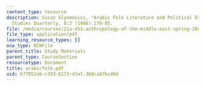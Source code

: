 ```yaml
---
content_type: resource
description: Susan Slyomovics, "Arabic Folk Literature and Political Expression,"Arab
  Studies Quarterly, 8:2 (1986):178-85.
file: /media/courses/21a-453-anthropology-of-the-middle-east-spring-2004/677852ebc3936173d3af3b0ca97bcd6d_arabicfolk.pdf
file_type: application/pdf
learning_resource_types: []
ocw_type: OCWFile
parent_title: Study Materials
parent_type: CourseSection
resourcetype: Document
title: arabicfolk.pdf
uid: 677852eb-c393-6173-d3af-3b0ca97bcd6d
---
```

